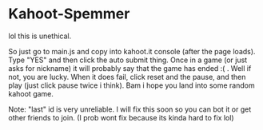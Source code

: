 # Kahoot-Spemmer
lol this is unethical.

So just go to main.js and copy into kahoot.it console (after the page loads). Type "YES" and then click the auto submit thing. Once in a game (or just asks for nickname) it will probably say that the game has ended :( . Well if not, you are lucky. When it does fail, click reset and the pause, and then play (just click pause twice i think). Bam i hope you land into some random kahoot game.

Note: "last" id is very unreliable. I will fix this soon so you can bot it or get other friends to join. (I prob wont fix because its kinda hard to fix lol)
